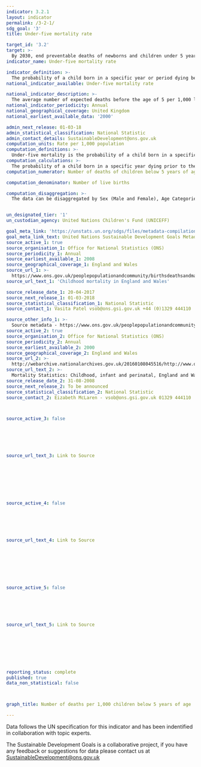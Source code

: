 ```yaml
---
indicator: 3.2.1
layout: indicator
permalink: /3-2-1/
sdg_goal: '3'
title: Under-five mortality rate

target_id: '3.2'
target: >-
  By 2030, end preventable deaths of newborns and children under 5 years of age, with all countries aiming to reduce neonatal mortality to at least as low as 12 per 1,000 live births and under-5 mortality to at least as low as 25 per 1,000 live births
indicator_name: Under-five mortality rate

indicator_definition: >-
  The probability of a child born in a specific year or period dying before reaching the age of 5 years, if subject to age specific mortality rates of that period, expressed per 1000 live births. The under-five mortality rate as defined here is, strictly speaking, not a rate (i.e. the number of deaths divided by the number of population at risk during a certain period of time) but a probability of death derived from a life table and expressed as a rate per 1000 live births.
national_indicator_available: Under-five mortality rate

national_indicator_description: >-
  The average number of expected deaths before the age of 5 per 1,000 live births for a specific year. 
national_indicator_periodicity: Annual
national_geographical_coverage: United Kingdom
national_earliest_available_data: '2000'

admin_next_release: 01-03-18
admin_statistical_classification: National Statistic
admin_contact_details: SustainableDevelopment@ons.gov.uk
computation_units: Rate per 1,000 population
computation_definitions: >-
  Under-five mortality is the probability of a child born in a specific year or period dying before reaching the age of 5 years, if subject to age specific mortality rates of that period, expressed per 1000 live births.
computation_calculations: >-
  The probability of a child born in a specific year dying prior to the age of 5 years is calculated by first calculating the number of deaths of children below 5 years of age for a specific year and then dividing this value by the number of live births for the same year. Both the numbers of deaths of children below 5 years of age, in this case involving the addition of Infant deaths (under 1 year of age) and deaths amongst children aged 1-4, and live births for a specific year can be drawn from the yearly Childhood Mortality statistics, dating back to 2008.
computation_numerator: Number of deaths of children below 5 years of age

computation_denominator: Number of live births

computation_disaggregation: >-
  The data can be disaggregated by Sex (Male and Female), Age Categories (Infant [Under 1] and Ages 1-4), and Geography (England and Wales, England, Wales, Scotland, and Northern Ireland). This disaggregation can further disaggregated amongst each other (Sex by Age Category by Geography).  


un_designated_tier: '1'
un_custodian_agency: United Nations Children's Fund (UNICEFF)

goal_meta_link: 'https://unstats.un.org/sdgs/files/metadata-compilation/Metadata-Goal-3.pdf '
goal_meta_link_text: United Nations Sustainable Development Goals Metadata (PDF 225 KB)
source_active_1: true
source_organisation_1: Office for National Statistics (ONS)
source_periodicity_1: Annual 
source_earliest_available_1: 2008
source_geographical_coverage_1: England and Wales
source_url_1: >-
  https://www.ons.gov.uk/peoplepopulationandcommunity/birthsdeathsandmarriages/deaths/datasets/childmortalitystatisticschildhoodinfantandperinatalchildhoodinfantandperinatalmortalityinenglandandwales
source_url_text_1: 'Childhood mortality in England and Wales'

source_release_date_1: 20-04-2017
source_next_release_1: 01-03-2018
source_statistical_classification_1: National Statistic
source_contact_1: Vasita Patel vsob@ons.gsi.gov.uk +44 (0)1329 444110

source_other_info_1: >-
  Source metadata - https://www.ons.gov.uk/peoplepopulationandcommunity/birthsdeathsandmarriages/deaths/qmis/childmortalitystatisticsqmi
source_active_2: true
source_organisation_2: Office for National Statistics (ONS)
source_periodicity_2: Annual
source_earliest_available_2: 2000
source_geographical_coverage_2: England and Wales
source_url_2: >-
  http://webarchive.nationalarchives.gov.uk/20160108045516/http://www.ons.gov.uk/ons/rel/vsob1/mortality-statistics--childhood--infant-and-perinatal--england-and-wales--series-dh3-/index.html
source_url_text_2: >-
  Mortality Statistics: Childhood, infant and perinatal, England and Wales (Series DH3)
source_release_date_2: 31-08-2008
source_next_release_2: To be announced
source_statistical_classification_2: National Statistic
source_contact_2: Eizabeth McLaren - vsob@ons.gsi.gov.uk 01329 444110



source_active_3: false






source_url_text_3: Link to Source








source_active_4: false






source_url_text_4: Link to Source








source_active_5: false






source_url_text_5: Link to Source








reporting_status: complete
published: true
data_non_statistical: false



graph_title: Number of deaths per 1,000 children below 5 years of age

---
```

Data follows the UN specification for this indicator and has been indentified in collaboration with topic experts.
  
The Sustainable Development Goals is a collaborative project, if you have any feedback or suggestions for data please contact us at <SustainableDevelopment@ons.gov.uk>


